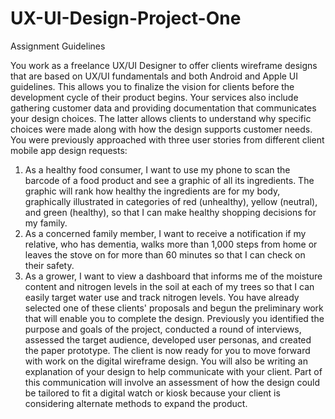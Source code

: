 # UX-UI-Design-Project-One

Assignment Guidelines

You work as a freelance UX/UI Designer to offer clients wireframe designs that are based on UX/UI fundamentals and both Android and Apple UI guidelines. This allows you to finalize the vision for clients before the development cycle of their product begins. Your services also include gathering customer data and providing documentation that communicates your design choices. The latter allows clients to understand why specific choices were made along with how the design supports customer needs. You were previously approached with three user stories from different client mobile app design requests:
1. As a healthy food consumer, I want to use my phone to scan the barcode of a food product and see a graphic of all its ingredients. The graphic will rank how healthy the ingredients are for my body, graphically illustrated in categories of red (unhealthy), yellow (neutral), and green (healthy), so that I can make healthy shopping decisions for my family.
2. As a concerned family member, I want to receive a notification if my relative, who has dementia, walks more than 1,000 steps from home or leaves the stove on for more than 60 minutes so that I can check on their safety.
3. As a grower, I want to view a dashboard that informs me of the moisture content and nitrogen levels in the soil at each of my trees so that I can easily target water use and track nitrogen levels.
You have already selected one of these clients' proposals and begun the preliminary work that will enable you to complete the design. Previously you identified the purpose and goals of the project, conducted a round of interviews, assessed the target audience, developed user personas, and created the paper prototype.
The client is now ready for you to move forward with work on the digital wireframe design. You will also be writing an explanation of your design to help communicate with your client. Part of this communication will involve an assessment of how the design could be tailored to fit a digital watch or kiosk because your client is considering alternate methods to expand the product.
